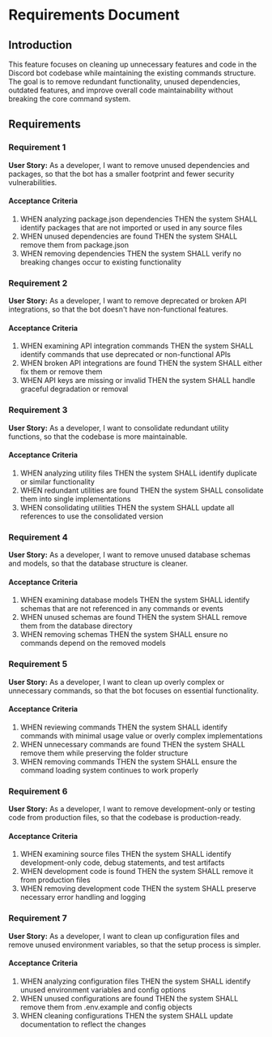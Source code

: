 # Requirements Document

## Introduction

This feature focuses on cleaning up unnecessary features and code in the Discord bot codebase while maintaining the existing commands structure. The goal is to remove redundant functionality, unused dependencies, outdated features, and improve overall code maintainability without breaking the core command system.

## Requirements

### Requirement 1

**User Story:** As a developer, I want to remove unused dependencies and packages, so that the bot has a smaller footprint and fewer security vulnerabilities.

#### Acceptance Criteria

1. WHEN analyzing package.json dependencies THEN the system SHALL identify packages that are not imported or used in any source files
2. WHEN unused dependencies are found THEN the system SHALL remove them from package.json
3. WHEN removing dependencies THEN the system SHALL verify no breaking changes occur to existing functionality

### Requirement 2

**User Story:** As a developer, I want to remove deprecated or broken API integrations, so that the bot doesn't have non-functional features.

#### Acceptance Criteria

1. WHEN examining API integration commands THEN the system SHALL identify commands that use deprecated or non-functional APIs
2. WHEN broken API integrations are found THEN the system SHALL either fix them or remove them
3. WHEN API keys are missing or invalid THEN the system SHALL handle graceful degradation or removal

### Requirement 3

**User Story:** As a developer, I want to consolidate redundant utility functions, so that the codebase is more maintainable.

#### Acceptance Criteria

1. WHEN analyzing utility files THEN the system SHALL identify duplicate or similar functionality
2. WHEN redundant utilities are found THEN the system SHALL consolidate them into single implementations
3. WHEN consolidating utilities THEN the system SHALL update all references to use the consolidated version

### Requirement 4

**User Story:** As a developer, I want to remove unused database schemas and models, so that the database structure is cleaner.

#### Acceptance Criteria

1. WHEN examining database models THEN the system SHALL identify schemas that are not referenced in any commands or events
2. WHEN unused schemas are found THEN the system SHALL remove them from the database directory
3. WHEN removing schemas THEN the system SHALL ensure no commands depend on the removed models

### Requirement 5

**User Story:** As a developer, I want to clean up overly complex or unnecessary commands, so that the bot focuses on essential functionality.

#### Acceptance Criteria

1. WHEN reviewing commands THEN the system SHALL identify commands with minimal usage value or overly complex implementations
2. WHEN unnecessary commands are found THEN the system SHALL remove them while preserving the folder structure
3. WHEN removing commands THEN the system SHALL ensure the command loading system continues to work properly

### Requirement 6

**User Story:** As a developer, I want to remove development-only or testing code from production files, so that the codebase is production-ready.

#### Acceptance Criteria

1. WHEN examining source files THEN the system SHALL identify development-only code, debug statements, and test artifacts
2. WHEN development code is found THEN the system SHALL remove it from production files
3. WHEN removing development code THEN the system SHALL preserve necessary error handling and logging

### Requirement 7

**User Story:** As a developer, I want to clean up configuration files and remove unused environment variables, so that the setup process is simpler.

#### Acceptance Criteria

1. WHEN analyzing configuration files THEN the system SHALL identify unused environment variables and config options
2. WHEN unused configurations are found THEN the system SHALL remove them from .env.example and config objects
3. WHEN cleaning configurations THEN the system SHALL update documentation to reflect the changes
